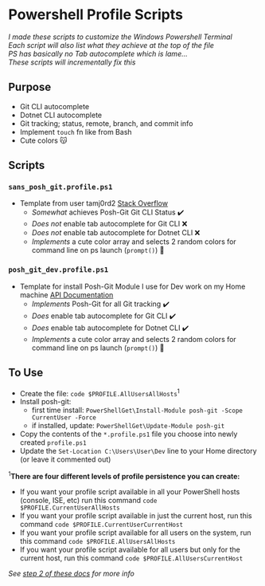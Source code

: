 # Powershell Profile Scripts

_I made these scripts to customize the Windows Powershell Terminal_\
_Each script will also list what they achieve at the top of the file_\
_PS has basically no Tab autocomplete which is lame..._\
_These scripts will incrementally fix this_

## Purpose
- Git CLI autocomplete
- Dotnet CLI autocomplete
- Git tracking; status, remote, branch, and commit info
- Implement `touch` fn like from Bash
- Cute colors 😽

## Scripts
### `sans_posh_git.profile.ps1`
- Template from user tamj0rd2 [Stack Overflow](https://stackoverflow.com/a/44411205/20575174)
  - _Somewhat_ achieves Posh-Git Git CLI Status :heavy_check_mark:
  - _Does not_ enable tab autocomplete for Git CLI :x:
  - _Does not_ enable tab autocomplete for Dotnet CLI :x:
  - _Implements_ a cute color array and selects 2 random colors for command line on ps launch (`prompt()`) 🦝

### `posh_git_dev.profile.ps1`
- Template for install Posh-Git Module I use for Dev work on my Home machine [API Documentation](https://github.com/dahlbyk/posh-git/wiki/Customizing-Your-PowerShell-Prompt#v1x---customizing-the-posh-git-prompt)
  - _Implements_ Posh-Git for all Git tracking :heavy_check_mark:
  - _Does_ enable tab autocomplete for Git CLI :heavy_check_mark:
  - _Does_ enable tab autocomplete for Dotnet CLI :heavy_check_mark:
  - _Implements_ a cute color array and selects 2 random colors for command line on ps launch (`prompt()`) 🐯

## To Use
- Create the file: `code $PROFILE.AllUsersAllHosts`<sup>1</sup>
- Install posh-git:
    - first time install: `PowerShellGet\Install-Module posh-git -Scope CurrentUser -Force`
    - if installed, update: `PowerShellGet\Update-Module posh-git`
- Copy the contents of the `*.profile.ps1` file you choose into newly created `profile.ps1`
- Update the `Set-Location C:\Users\User\Dev` line to your Home directory (or leave it commented out)

<sup>1</sup>**There are four different levels of profile persistence you can create:**
- If you want your profile script available in all your PowerShell hosts (console, ISE, etc) run this command `code $PROFILE.CurrentUserAllHosts`
- If you want your profile script available in just the current host, run this command `code $PROFILE.CurrentUserCurrentHost`
- If you want your profile script available for all users on the system, run this command `code $PROFILE.AllUsersAllHosts`
- If you want your profile script available for all users but only for the current host, run this command `code $PROFILE.AllUsersCurrentHost`

_See [step 2 of these docs](https://github.com/dahlbyk/posh-git?tab=readme-ov-file#step-2-import-posh-git-from-your-powershell-profile) for more info_
